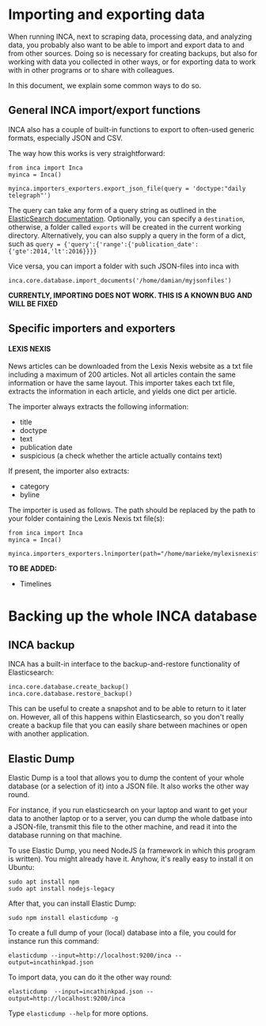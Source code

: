 # Importing and exporting data

When running INCA, next to scraping data, processing data, and analyzing data, you probably also want to be able to import and export data to and from other sources. Doing so is necessary for creating backups, but also for working with data you collected in other ways, or for exporting data to work with in other programs or to share with colleagues. 

In this document, we explain some common ways to do so.




## General INCA import/export functions

INCA also has a couple of built-in functions to export to often-used generic formats, especially JSON and CSV.

The way how this works is very straightforward:

```
from inca import Inca
myinca = Inca()

myinca.importers_exporters.export_json_file(query = 'doctype:"daily telegraph"')
```

The query can take any form of a query string as outlined in the [ElasticSearch documentation](https://www.elastic.co/guide/en/elasticsearch/reference/5.5/query-dsl-query-string-query.html#query-string-syntax). Optionally, you can specify a `destination`, otherwise, a folder called `exports` will be created in the current working directory. Alternatively, you can also supply a query in the form of a dict, such as `query = {'query':{'range':{'publication_date':{'gte':2014,'lt':2016}}}}`



Vice versa, you can import a folder with such JSON-files into inca with
```
inca.core.database.import_documents('/home/damian/myjsonfiles')
```

**CURRENTLY, IMPORTING DOES NOT WORK. THIS IS A KNOWN BUG AND WILL BE FIXED**




## Specific importers and exporters

#### LEXIS NEXIS
News articles can be downloaded from the Lexis Nexis website as a txt file including a maximum of 200 articles. Not all articles contain the same information or have the same layout. This importer takes each txt file, extracts the information in each article, and yields one dict per article.

The importer always extracts the following information:
- title
- doctype
- text
- publication date
- suspicious (a check whether the article actually contains text)

If present, the importer also extracts:
- category
- byline

The importer is used as follows. The path should be replaced by the path to your folder containing the Lexis Nexis txt file(s):
```
from inca import Inca
myinca = Inca()

myinca.importers_exporters.lnimporter(path="/home/marieke/mylexisnexisfiles")
```


**TO BE ADDED:**
- Timelines



# Backing up the whole INCA database



## INCA backup
INCA has a built-in interface to the backup-and-restore functionality of Elasticsearch:
```
inca.core.database.create_backup()
inca.core.database.restore_backup()
```
This can be useful to create a snapshot and to be able to return to it later on. However, all of this happens within Elasticsearch, so you don't really create a backup file that you can easily share between machines or open with another application.


## Elastic Dump
Elastic Dump is a tool that allows you to dump the content of your whole database (or a selection of it) into a JSON file. It also works the other way round. 

For instance, if you run elasticsearch on your laptop and want to get your data to another laptop or to a server, you can dump the whole datbase into a JSON-file, transmit this file to the other machine, and read it into the database running on that machine.

To use Elastic Dump, you need NodeJS (a framework in which this program is written). You might already have it. Anyhow, it's really easy to install it on Ubuntu:
```
sudo apt install npm
sudo apt install nodejs-legacy
```

After that, you can install Elastic Dump:
```
sudo npm install elasticdump -g
```

To create a full dump of your (local) database into a file, you could for instance run this command:

```
elasticdump --input=http://localhost:9200/inca --output=incathinkpad.json
```
To import data, you can do it the other way round:
```
elasticdump  --input=incathinkpad.json --output=http://localhost:9200/inca
```

Type `elasticdump --help` for more options.


